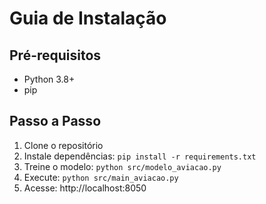 # Guia de Instalação

## Pré-requisitos
- Python 3.8+
- pip

## Passo a Passo

1. Clone o repositório
2. Instale dependências: `pip install -r requirements.txt`
3. Treine o modelo: `python src/modelo_aviacao.py`
4. Execute: `python src/main_aviacao.py`
5. Acesse: http://localhost:8050